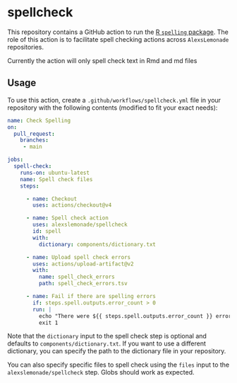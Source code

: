 # spellcheck

This repository contains a GitHub action to run the [R `spelling` package](https://cran.r-project.org/web/packages/spelling/index.html).
The role of this action is to facilitate spell checking actions across `AlexsLemonade` repositories.

Currently the action will only spell check text in Rmd and md files

## Usage

To use this action, create a `.github/workflows/spellcheck.yml` file in your repository with the following contents (modified to fit your exact needs):

```yaml
name: Check Spelling
on:
  pull_request:
    branches:
     - main

jobs:
  spell-check:
    runs-on: ubuntu-latest
    name: Spell check files
    steps:

      - name: Checkout
        uses: actions/checkout@v4

      - name: Spell check action
        uses: alexslemonade/spellcheck
        id: spell
        with:
          dictionary: components/dictionary.txt

      - name: Upload spell check errors
        uses: actions/upload-artifact@v2
        with:
          name: spell_check_errors
          path: spell_check_errors.tsv

      - name: Fail if there are spelling errors
        if: steps.spell.outputs.error_count > 0
        run: |
          echo "There were ${{ steps.spell.outputs.error_count }} errors"
          exit 1
```

Note that the `dictionary` input to the spell check step is optional and defaults to `components/dictionary.txt`.
If you want to use a different dictionary, you can specify the path to the dictionary file in your repository.

You can also specify specific files to spell check using the `files` input to the `alexslemonade/spellcheck` step.
Globs should work as expected.
